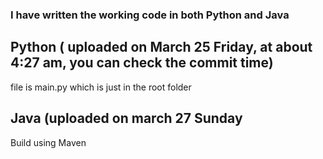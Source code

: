 ### I have written the working code in both Python and Java

## Python ( uploaded on March 25 Friday, at about 4:27 am, you can check the commit time)
file is main.py which is just in the root folder

## Java  (uploaded on march 27 Sunday 
Build using Maven
